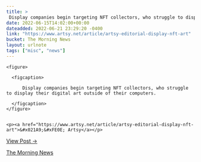 ```yaml
---
title: > 
 Display companies begin targeting NFT collectors, who struggle to display their digital art outside of their computers.
date: 2022-06-15T14:02:00+00:00
dateadded: 2022-06-21 23:29:20 -0400
link: "https://www.artsy.net/article/artsy-editorial-display-nft-art"
bucket: The Morning News
layout: urlnote
tags: ["misc", "news"]
--- 
```




  
    
  

  
    <figure>
      
      <figcaption>
        
          Display companies begin targeting NFT collectors, who struggle to display their digital art outside of their computers.
        
      </figcaption>
    </figure>

    
    <p><a href="https://www.artsy.net/article/artsy-editorial-display-nft-art">&#x021A9;&#xFE0E; Artsy</a></p>
    
  
  <p><a href="https://themorningnews.org/p/display-companies-begin-targeting-nft-collectors">View Post &rarr;</a></p>



 <!-- end excerpt --> 
<div class='bucket'><a class='internal-link' href='/buckets/the-morning-news'>The Morning News</a></div> 
